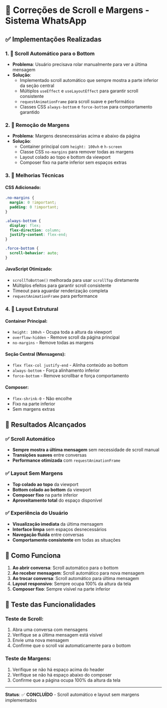 # 📱 Correções de Scroll e Margens - Sistema WhatsApp

## ✅ Implementações Realizadas

### 1. 🎯 Scroll Automático para o Bottom
- **Problema**: Usuário precisava rolar manualmente para ver a última mensagem
- **Solução**:
  - Implementado scroll automático que sempre mostra a parte inferior da seção central
  - Múltiplos `useEffect` e `useLayoutEffect` para garantir scroll consistente
  - `requestAnimationFrame` para scroll suave e performático
  - Classes CSS `always-bottom` e `force-bottom` para comportamento garantido

### 2. 🚫 Remoção de Margens
- **Problema**: Margens desnecessárias acima e abaixo da página
- **Solução**:
  - Container principal com `height: 100vh` e `h-screen`
  - Classe CSS `no-margins` para remover todas as margens
  - Layout colado ao topo e bottom da viewport
  - Composer fixo na parte inferior sem espaços extras

### 3. 🔧 Melhorias Técnicas

#### CSS Adicionado:
```css
.no-margins {
  margin: 0 !important;
  padding: 0 !important;
}

.always-bottom {
  display: flex;
  flex-direction: column;
  justify-content: flex-end;
}

.force-bottom {
  scroll-behavior: auto;
}
```

#### JavaScript Otimizado:
- `scrollToBottom()` melhorada para usar `scrollTop` diretamente
- Múltiplos efeitos para garantir scroll consistente
- Timeout para aguardar renderização completa
- `requestAnimationFrame` para performance

### 4. 📐 Layout Estrutural

#### Container Principal:
- `height: 100vh` - Ocupa toda a altura da viewport
- `overflow-hidden` - Remove scroll da página principal
- `no-margins` - Remove todas as margens

#### Seção Central (Mensagens):
- `flex flex-col justify-end` - Alinha conteúdo ao bottom
- `always-bottom` - Força alinhamento inferior
- `force-bottom` - Remove scrollbar e força comportamento

#### Composer:
- `flex-shrink-0` - Não encolhe
- Fixo na parte inferior
- Sem margens extras

## 🎯 Resultados Alcançados

### ✅ Scroll Automático
- **Sempre mostra a última mensagem** sem necessidade de scroll manual
- **Transições suaves** entre conversas
- **Performance otimizada** com `requestAnimationFrame`

### ✅ Layout Sem Margens
- **Top colado ao topo** da viewport
- **Bottom colado ao bottom** da viewport
- **Composer fixo** na parte inferior
- **Aproveitamento total** do espaço disponível

### ✅ Experiência do Usuário
- **Visualização imediata** da última mensagem
- **Interface limpa** sem espaços desnecessários
- **Navegação fluida** entre conversas
- **Comportamento consistente** em todas as situações

## 🔄 Como Funciona

1. **Ao abrir conversa**: Scroll automático para o bottom
2. **Ao receber mensagem**: Scroll automático para nova mensagem
3. **Ao trocar conversa**: Scroll automático para última mensagem
4. **Layout responsivo**: Sempre ocupa 100% da altura da tela
5. **Composer fixo**: Sempre visível na parte inferior

## 📱 Teste das Funcionalidades

### Teste de Scroll:
1. Abra uma conversa com mensagens
2. Verifique se a última mensagem está visível
3. Envie uma nova mensagem
4. Confirme que o scroll vai automaticamente para o bottom

### Teste de Margens:
1. Verifique se não há espaço acima do header
2. Verifique se não há espaço abaixo do composer
3. Confirme que a página ocupa 100% da altura da tela

---

**Status**: ✅ **CONCLUÍDO** - Scroll automático e layout sem margens implementados
